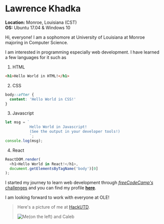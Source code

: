 # Lawrence Khadka

**Location:** Monroe, Louisiana (CST)  
**OS:** Ubuntu 17.04 & Windows 10

Hi, everyone! I am a sophomore at University of Louisiana at Monroe majoring in Computer Science.

I am interested in programming especially web development. I have learned a few languages for it such as  

1. HTML
```html
<h1>Hello World in HTML!</h1>
```

2. CSS
```css
body::after {
  content: 'Hello World in CSS!'
}
```

3. Javascript
```javascript 
let msg = `
           Hello World in Javascript!
           (See the output in your developer tools!)
           `;
console.log(msg);
```

4. React
```javascript
ReactDOM.render(
  <h1>Hello World in React!</h1>,
  document.getElementsByTagName('body')[0]
);
``` 

I started my journey to learn web development through [_freeCodeCamp's_ challenges](https://www.freecodecamp.com) and you can find my profile [**here**](https://www.freecodecamp.com/lkhadka).
 
I am looking forward to work with everyone at OLE!

>Here's a picture of me at [HackUTD](http://hackutd.co/).  
>
>![Me(on the left) and Caleb][HackUTD Photo]

[HackUTD Photo]: https://scontent-dft4-2.xx.fbcdn.net/v/t1.0-9/17190698_1401481343235873_5139037730903466408_n.jpg?oh=0b31ad884e5d0bb630236df301514873&oe=59E429AF
